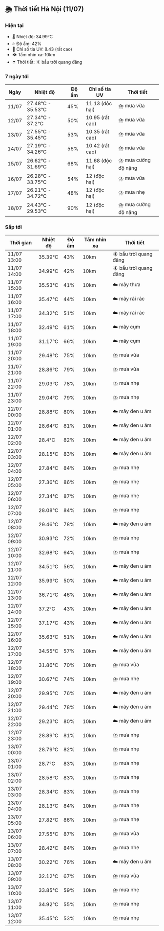 ## 🌦️ Thời tiết Hà Nội (11/07)

### Hiện tại

- 🌡️ Nhiệt độ: 34.99℃
- 💦 Độ ẩm: 42%
- 🌟 Chỉ số tia UV: 8.43 (rất cao)
- 👁️ Tầm nhìn xa: 10km
- ☂️ Thời tiết: ☀️ bầu trời quang đãng

### 7 ngày tới

| Ngày | Nhiệt độ | Độ ẩm | Chỉ số tia UV | Thời tiết |
| --- | --- | --- | --- | --- |
| 11/07 | 27.48℃ - 35.53℃ | 45% | 11.13 (độc hại) | ⛈️ mưa vừa |
| 12/07 | 27.34℃ - 37.2℃ | 50% | 10.95 (rất cao) | ⛈️ mưa vừa |
| 13/07 | 27.55℃ - 35.45℃ | 53% | 10.35 (rất cao) | ⛈️ mưa vừa |
| 14/07 | 27.19℃ - 34.26℃ | 56% | 10.42 (rất cao) | ⛈️ mưa vừa |
| 15/07 | 26.62℃ - 31.69℃ | 68% | 11.68 (độc hại) | ⛈️ mưa cường độ nặng |
| 16/07 | 26.28℃ - 33.75℃ | 54% | 12 (độc hại) | ⛈️ mưa vừa |
| 17/07 | 26.21℃ - 34.72℃ | 48% | 12 (độc hại) | ⛈️ mưa nhẹ |
| 18/07 | 24.43℃ - 29.53℃ | 90% | 12 (độc hại) | ⛈️ mưa cường độ nặng |

### Sắp tới

| Thời gian | Nhiệt độ | Độ ẩm | Tầm nhìn xa | Thời tiết |
| --- | --- | --- | --- | --- |
| 11/07 13:00 | 35.39℃ | 43% | 10km | ☀️ bầu trời quang đãng |
| 11/07 14:00 | 34.99℃ | 42% | 10km | ☀️ bầu trời quang đãng |
| 11/07 15:00 | 35.53℃ | 41% | 10km | ☁️ mây thưa |
| 11/07 16:00 | 35.47℃ | 44% | 10km | ☁️ mây rải rác |
| 11/07 17:00 | 34.32℃ | 51% | 10km | ☁️ mây rải rác |
| 11/07 18:00 | 32.49℃ | 61% | 10km | ☁️ mây cụm |
| 11/07 19:00 | 31.17℃ | 66% | 10km | ☁️ mây cụm |
| 11/07 20:00 | 29.48℃ | 75% | 10km | ⛈️ mưa vừa |
| 11/07 21:00 | 28.86℃ | 79% | 10km | ⛈️ mưa vừa |
| 11/07 22:00 | 29.03℃ | 78% | 10km | ⛈️ mưa nhẹ |
| 11/07 23:00 | 29.04℃ | 79% | 10km | ⛈️ mưa nhẹ |
| 12/07 00:00 | 28.88℃ | 80% | 10km | ☁️ mây đen u ám |
| 12/07 01:00 | 28.64℃ | 81% | 10km | ☁️ mây đen u ám |
| 12/07 02:00 | 28.4℃ | 82% | 10km | ☁️ mây đen u ám |
| 12/07 03:00 | 28.15℃ | 83% | 10km | ☁️ mây đen u ám |
| 12/07 04:00 | 27.84℃ | 84% | 10km | ⛈️ mưa nhẹ |
| 12/07 05:00 | 27.36℃ | 86% | 10km | ⛈️ mưa nhẹ |
| 12/07 06:00 | 27.34℃ | 87% | 10km | ⛈️ mưa nhẹ |
| 12/07 07:00 | 28.08℃ | 84% | 10km | ⛈️ mưa nhẹ |
| 12/07 08:00 | 29.46℃ | 78% | 10km | ☁️ mây đen u ám |
| 12/07 09:00 | 30.93℃ | 72% | 10km | ⛈️ mưa nhẹ |
| 12/07 10:00 | 32.68℃ | 64% | 10km | ⛈️ mưa nhẹ |
| 12/07 11:00 | 34.51℃ | 56% | 10km | ☁️ mây đen u ám |
| 12/07 12:00 | 35.99℃ | 50% | 10km | ☁️ mây đen u ám |
| 12/07 13:00 | 36.71℃ | 46% | 10km | ☁️ mây đen u ám |
| 12/07 14:00 | 37.2℃ | 43% | 10km | ☁️ mây đen u ám |
| 12/07 15:00 | 37.17℃ | 43% | 10km | ☁️ mây đen u ám |
| 12/07 16:00 | 35.63℃ | 51% | 10km | ☁️ mây đen u ám |
| 12/07 17:00 | 34.55℃ | 57% | 10km | ☁️ mây đen u ám |
| 12/07 18:00 | 31.86℃ | 70% | 10km | ⛈️ mưa vừa |
| 12/07 19:00 | 30.67℃ | 74% | 10km | ⛈️ mưa nhẹ |
| 12/07 20:00 | 29.95℃ | 76% | 10km | ☁️ mây đen u ám |
| 12/07 21:00 | 29.44℃ | 78% | 10km | ☁️ mây đen u ám |
| 12/07 22:00 | 29.23℃ | 80% | 10km | ☁️ mây đen u ám |
| 12/07 23:00 | 28.89℃ | 81% | 10km | ⛈️ mưa nhẹ |
| 13/07 00:00 | 28.79℃ | 82% | 10km | ⛈️ mưa nhẹ |
| 13/07 01:00 | 28.7℃ | 83% | 10km | ⛈️ mưa nhẹ |
| 13/07 02:00 | 28.58℃ | 83% | 10km | ⛈️ mưa nhẹ |
| 13/07 03:00 | 28.34℃ | 83% | 10km | ⛈️ mưa nhẹ |
| 13/07 04:00 | 28.13℃ | 84% | 10km | ⛈️ mưa nhẹ |
| 13/07 05:00 | 27.82℃ | 86% | 10km | ⛈️ mưa nhẹ |
| 13/07 06:00 | 27.55℃ | 87% | 10km | ⛈️ mưa vừa |
| 13/07 07:00 | 28.42℃ | 84% | 10km | ⛈️ mưa nhẹ |
| 13/07 08:00 | 30.22℃ | 76% | 10km | ☁️ mây đen u ám |
| 13/07 09:00 | 32.12℃ | 67% | 10km | ⛈️ mưa vừa |
| 13/07 10:00 | 33.85℃ | 59% | 10km | ⛈️ mưa nhẹ |
| 13/07 11:00 | 34.92℃ | 55% | 10km | ⛈️ mưa nhẹ |
| 13/07 12:00 | 35.45℃ | 53% | 10km | ⛈️ mưa nhẹ |
